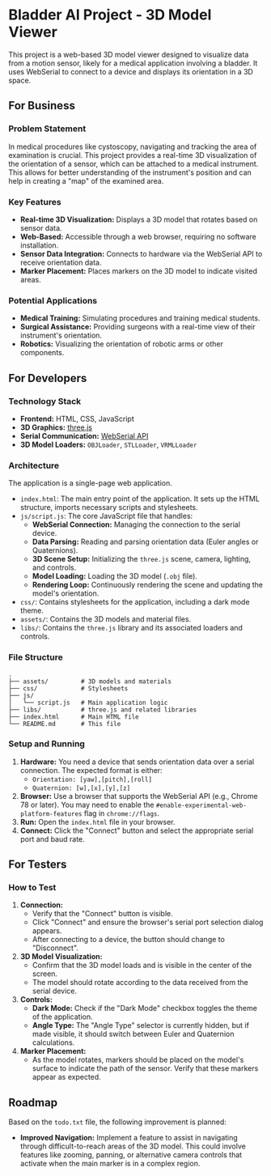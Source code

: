 # Bladder AI Project - 3D Model Viewer

This project is a web-based 3D model viewer designed to visualize data from a motion sensor, likely for a medical application involving a bladder. It uses WebSerial to connect to a device and displays its orientation in a 3D space.

## For Business

### Problem Statement
In medical procedures like cystoscopy, navigating and tracking the area of examination is crucial. This project provides a real-time 3D visualization of the orientation of a sensor, which can be attached to a medical instrument. This allows for better understanding of the instrument's position and can help in creating a "map" of the examined area.

### Key Features
*   **Real-time 3D Visualization:** Displays a 3D model that rotates based on sensor data.
*   **Web-Based:** Accessible through a web browser, requiring no software installation.
*   **Sensor Data Integration:** Connects to hardware via the WebSerial API to receive orientation data.
*   **Marker Placement:** Places markers on the 3D model to indicate visited areas.

### Potential Applications
*   **Medical Training:** Simulating procedures and training medical students.
*   **Surgical Assistance:** Providing surgeons with a real-time view of their instrument's orientation.
*   **Robotics:** Visualizing the orientation of robotic arms or other components.

## For Developers

### Technology Stack
*   **Frontend:** HTML, CSS, JavaScript
*   **3D Graphics:** [three.js](https://threejs.org/)
*   **Serial Communication:** [WebSerial API](https://developer.mozilla.org/en-US/docs/Web/API/Web_Serial_API)
*   **3D Model Loaders:** `OBJLoader`, `STLLoader`, `VRMLLoader`

### Architecture
The application is a single-page web application.
*   `index.html`: The main entry point of the application. It sets up the HTML structure, imports necessary scripts and stylesheets.
*   `js/script.js`: The core JavaScript file that handles:
    *   **WebSerial Connection:** Managing the connection to the serial device.
    *   **Data Parsing:** Reading and parsing orientation data (Euler angles or Quaternions).
    *   **3D Scene Setup:** Initializing the `three.js` scene, camera, lighting, and controls.
    *   **Model Loading:** Loading the 3D model (`.obj` file).
    *   **Rendering Loop:** Continuously rendering the scene and updating the model's orientation.
*   `css/`: Contains stylesheets for the application, including a dark mode theme.
*   `assets/`: Contains the 3D models and material files.
*   `libs/`: Contains the `three.js` library and its associated loaders and controls.

### File Structure
```
.
├── assets/         # 3D models and materials
├── css/            # Stylesheets
├── js/
│   └── script.js   # Main application logic
├── libs/           # three.js and related libraries
├── index.html      # Main HTML file
└── README.md       # This file
```

### Setup and Running
1.  **Hardware:** You need a device that sends orientation data over a serial connection. The expected format is either:
    *   `Orientation: [yaw],[pitch],[roll]`
    *   `Quaternion: [w],[x],[y],[z]`
2.  **Browser:** Use a browser that supports the WebSerial API (e.g., Chrome 78 or later). You may need to enable the `#enable-experimental-web-platform-features` flag in `chrome://flags`.
3.  **Run:** Open the `index.html` file in your browser.
4.  **Connect:** Click the "Connect" button and select the appropriate serial port and baud rate.

## For Testers

### How to Test
1.  **Connection:**
    *   Verify that the "Connect" button is visible.
    *   Click "Connect" and ensure the browser's serial port selection dialog appears.
    *   After connecting to a device, the button should change to "Disconnect".
2.  **3D Model Visualization:**
    *   Confirm that the 3D model loads and is visible in the center of the screen.
    *   The model should rotate according to the data received from the serial device.
3.  **Controls:**
    *   **Dark Mode:** Check if the "Dark Mode" checkbox toggles the theme of the application.
    *   **Angle Type:** The "Angle Type" selector is currently hidden, but if made visible, it should switch between Euler and Quaternion calculations.
4.  **Marker Placement:**
    *   As the model rotates, markers should be placed on the model's surface to indicate the path of the sensor. Verify that these markers appear as expected.

## Roadmap
Based on the `todo.txt` file, the following improvement is planned:
*   **Improved Navigation:** Implement a feature to assist in navigating through difficult-to-reach areas of the 3D model. This could involve features like zooming, panning, or alternative camera controls that activate when the main marker is in a complex region.
